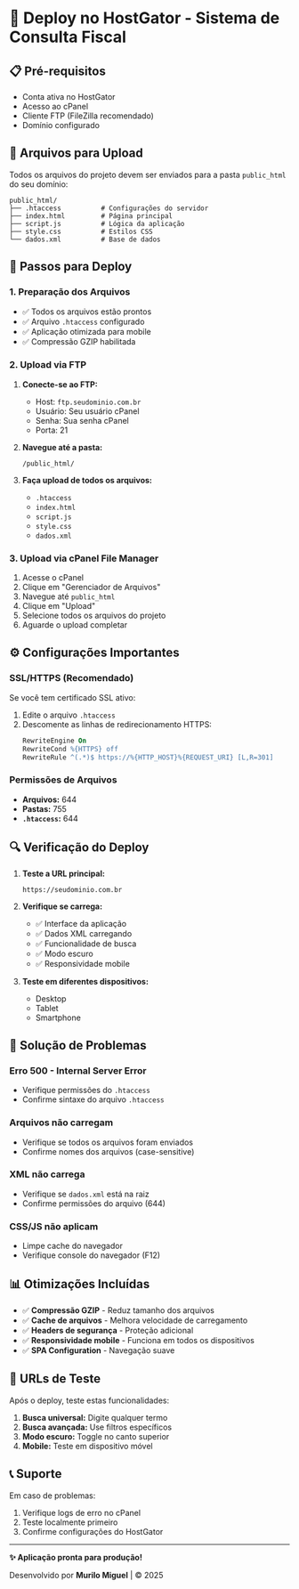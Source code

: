 # 🚀 Deploy no HostGator - Sistema de Consulta Fiscal

## 📋 Pré-requisitos

- Conta ativa no HostGator
- Acesso ao cPanel
- Cliente FTP (FileZilla recomendado)
- Domínio configurado

## 📁 Arquivos para Upload

Todos os arquivos do projeto devem ser enviados para a pasta `public_html` do seu domínio:

```
public_html/
├── .htaccess          # Configurações do servidor
├── index.html         # Página principal
├── script.js          # Lógica da aplicação
├── style.css          # Estilos CSS
└── dados.xml          # Base de dados
```

## 🔧 Passos para Deploy

### 1. Preparação dos Arquivos
- ✅ Todos os arquivos estão prontos
- ✅ Arquivo `.htaccess` configurado
- ✅ Aplicação otimizada para mobile
- ✅ Compressão GZIP habilitada

### 2. Upload via FTP

1. **Conecte-se ao FTP:**
   - Host: `ftp.seudominio.com.br`
   - Usuário: Seu usuário cPanel
   - Senha: Sua senha cPanel
   - Porta: 21

2. **Navegue até a pasta:**
   ```
   /public_html/
   ```

3. **Faça upload de todos os arquivos:**
   - `.htaccess`
   - `index.html`
   - `script.js`
   - `style.css`
   - `dados.xml`

### 3. Upload via cPanel File Manager

1. Acesse o cPanel
2. Clique em "Gerenciador de Arquivos"
3. Navegue até `public_html`
4. Clique em "Upload"
5. Selecione todos os arquivos do projeto
6. Aguarde o upload completar

## ⚙️ Configurações Importantes

### SSL/HTTPS (Recomendado)

Se você tem certificado SSL ativo:

1. Edite o arquivo `.htaccess`
2. Descomente as linhas de redirecionamento HTTPS:
   ```apache
   RewriteEngine On
   RewriteCond %{HTTPS} off
   RewriteRule ^(.*)$ https://%{HTTP_HOST}%{REQUEST_URI} [L,R=301]
   ```

### Permissões de Arquivos

- **Arquivos:** 644
- **Pastas:** 755
- **`.htaccess`:** 644

## 🔍 Verificação do Deploy

1. **Teste a URL principal:**
   ```
   https://seudominio.com.br
   ```

2. **Verifique se carrega:**
   - ✅ Interface da aplicação
   - ✅ Dados XML carregando
   - ✅ Funcionalidade de busca
   - ✅ Modo escuro
   - ✅ Responsividade mobile

3. **Teste em diferentes dispositivos:**
   - Desktop
   - Tablet
   - Smartphone

## 🐛 Solução de Problemas

### Erro 500 - Internal Server Error
- Verifique permissões do `.htaccess`
- Confirme sintaxe do arquivo `.htaccess`

### Arquivos não carregam
- Verifique se todos os arquivos foram enviados
- Confirme nomes dos arquivos (case-sensitive)

### XML não carrega
- Verifique se `dados.xml` está na raiz
- Confirme permissões do arquivo (644)

### CSS/JS não aplicam
- Limpe cache do navegador
- Verifique console do navegador (F12)

## 📊 Otimizações Incluídas

- ✅ **Compressão GZIP** - Reduz tamanho dos arquivos
- ✅ **Cache de arquivos** - Melhora velocidade de carregamento
- ✅ **Headers de segurança** - Proteção adicional
- ✅ **Responsividade mobile** - Funciona em todos os dispositivos
- ✅ **SPA Configuration** - Navegação suave

## 🎯 URLs de Teste

Após o deploy, teste estas funcionalidades:

1. **Busca universal:** Digite qualquer termo
2. **Busca avançada:** Use filtros específicos
3. **Modo escuro:** Toggle no canto superior
4. **Mobile:** Teste em dispositivo móvel

## 📞 Suporte

Em caso de problemas:
1. Verifique logs de erro no cPanel
2. Teste localmente primeiro
3. Confirme configurações do HostGator

---

**✨ Aplicação pronta para produção!**

Desenvolvido por **Murilo Miguel** | © 2025